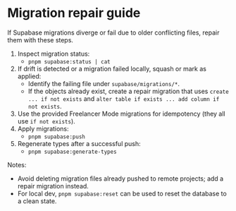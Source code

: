 # Migration repair guide

If Supabase migrations diverge or fail due to older conflicting files, repair them with these steps.

1. Inspect migration status:
   - `pnpm supabase:status | cat`
2. If drift is detected or a migration failed locally, squash or mark as applied:
   - Identify the failing file under `supabase/migrations/*`.
   - If the objects already exist, create a repair migration that uses `create ... if not exists` and `alter table if exists ... add column if not exists`.
3. Use the provided Freelancer Mode migrations for idempotency (they all use `if not exists`).
4. Apply migrations:
   - `pnpm supabase:push`
5. Regenerate types after a successful push:
   - `pnpm supabase:generate-types`

Notes:
- Avoid deleting migration files already pushed to remote projects; add a repair migration instead.
- For local dev, `pnpm supabase:reset` can be used to reset the database to a clean state.

